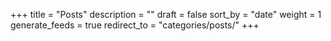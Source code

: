 +++
title = "Posts"
description = ""
draft = false
sort_by = "date"
weight = 1
generate_feeds = true
redirect_to = "categories/posts/"
+++

